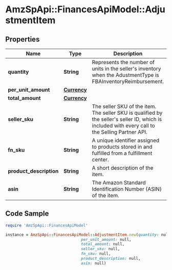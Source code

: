 # AmzSpApi::FinancesApiModel::AdjustmentItem

## Properties

Name | Type | Description | Notes
------------ | ------------- | ------------- | -------------
**quantity** | **String** | Represents the number of units in the seller&#39;s inventory when the AdustmentType is FBAInventoryReimbursement. | [optional] 
**per_unit_amount** | [**Currency**](Currency.md) |  | [optional] 
**total_amount** | [**Currency**](Currency.md) |  | [optional] 
**seller_sku** | **String** | The seller SKU of the item. The seller SKU is qualified by the seller&#39;s seller ID, which is included with every call to the Selling Partner API. | [optional] 
**fn_sku** | **String** | A unique identifier assigned to products stored in and fulfilled from a fulfillment center. | [optional] 
**product_description** | **String** | A short description of the item. | [optional] 
**asin** | **String** | The Amazon Standard Identification Number (ASIN) of the item. | [optional] 

## Code Sample

```ruby
require 'AmzSpApi::FinancesApiModel'

instance = AmzSpApi::FinancesApiModel::AdjustmentItem.new(quantity: null,
                                 per_unit_amount: null,
                                 total_amount: null,
                                 seller_sku: null,
                                 fn_sku: null,
                                 product_description: null,
                                 asin: null)
```


